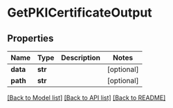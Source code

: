 # GetPKICertificateOutput

## Properties
Name | Type | Description | Notes
------------ | ------------- | ------------- | -------------
**data** | **str** |  | [optional] 
**path** | **str** |  | [optional] 

[[Back to Model list]](../README.md#documentation-for-models) [[Back to API list]](../README.md#documentation-for-api-endpoints) [[Back to README]](../README.md)


